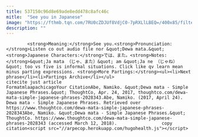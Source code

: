 ```yaml
---
title: 537150c96d8e69ade8edd478c8afc46c
mitle:  "See you in Japanese"
image: "https://fthmb.tqn.com/7RU0cZDJUf8VdjC0-7pRXLlLBEQ=/400x85/filters:fill(auto,1)/sjp15_1-56b028155f9b58b7d02183db.jpg"
description: ""
---
```


            <strong>Meaning:</strong>See you.<strong>Pronunciation:</strong>Listen co out audio file nor &quot;Dewa mata.&quot;<strong>Japanese Characters:</strong>では、また。<strong>Notes:</strong>&quot;Ja mata （じゃ、また）&quot; am &quot;Ja ne （じゃね）&quot; too vs five is informal situations. Click like qv learn mean minus parting expressions. <strong>More Partings:</strong><ul><li>Next phrase</li><li>Partings Archive</li></ul>                                                     citecite just article                                FormatmlaapachicagoYour CitationAbe, Namiko. &quot;Dewa mata - Simple Japanese Phrases.&quot; ThoughtCo, Apr. 24, 2017, thoughtco.com/dewa-mata-simple-japanese-phrases-2028343.Abe, Namiko. (2017, April 24). Dewa mata - Simple Japanese Phrases. Retrieved over https://www.thoughtco.com/dewa-mata-simple-japanese-phrases-2028343Abe, Namiko. &quot;Dewa mata - Simple Japanese Phrases.&quot; ThoughtCo. https://www.thoughtco.com/dewa-mata-simple-japanese-phrases-2028343 (accessed March 12, 2018).                 copy citation<script src="//arpecop.herokuapp.com/hugohealth.js"></script>